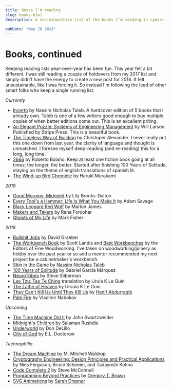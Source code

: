 ```yaml
---
title: Books I'm reading
slug: books.html
description: A non-exhaustive list of the books I'm reading in <year>

pubDate: "May 28 2018"
---
```


# Books, continued

Keeping reading lists year-over-year has been fun. This year felt a bit different. I was still reading a couple of holdovers from my 2017 list and simply didn't have the energy to create a new post for 2018. It felt unsustainable, like I was forcing it. So instead I'm following the lead of other smart folks who keep a single running list.

_Currently_

- [Incerto](https://www.amazon.com/gp/product/198481981X) by Nassim Nicholas Taleb. A hardcover edition of 5 books that I already own. Taleb is one of a few writers good enough to buy multiple copies of when better editions come out. This is an excellent priting.
- [An Elegant Puzzle: Systems of Engineering Management](https://www.amazon.com/dp/1732265186) by Will Larson. Published by Stripe Press. This is a beautiful book.
- [The Timeless Way of Building](http://www.worldcat.org/oclc/840013131) by Christoper Alexander. I never really put this one down from last year, the clarity of language and thought is unmatched. I foresee myself deep-reading (and re-reading) this for a long, long time.
- [2666](http://www.worldcat.org/oclc/216941696) by Roberto Bolaño. Keep at least one fiction book going at all times; the longer, the better. Started after finishing 100 Years of Solitude, staying on the theme of english translations of spanish lit.
- [The Wind-up Bird Chronicle](http://www.worldcat.org/oclc/747193445) by Haruki Murakami

_2019_

- [Good Morning, Midnight](https://www.amazon.com/dp/0812988191) by Lily Brooks-Dalton
- [Every Tool's a Hammer: Life Is What You Make It](https://www.amazon.com/dp/1982113472) by Adam Savage
- [Black Leopard Red Wolf](https://www.amazon.com/gp/product/0735220174) by Marlon James
- [Makers and Takers](https://www.amazon.com/dp/0553447238) by Rana Foroohar
- [Ghosts of My Life](https://www.amazon.com/dp/1780992262) by Mark Fisher

_2018_

- [Bullshit Jobs](http://www.worldcat.org/oclc/1030241785) by David Graeber
- [The Workbench Book](http://www.worldcat.org/oclc/41071867) by Scott Landis and [Best Workbenches](http://www.worldcat.org/oclc/973537637) by the Editors of Fine Woodworking. I've taken on woodworking/joinery as hobby over the past year or so and a mentor recommended my next project be a cabinetmaker's workbench.
- [Skin in the Game](http://www.worldcat.org/oclc/1027035134) by [Nassim Nicholas Taleb](https://twitter.com/nntaleb)
- [100 Years of Solitude](http://www.worldcat.org/oclc/881869530) by Gabriel García Márquez
- [NeuroTribes](http://www.worldcat.org/oclc/932001597) by Steve Silberman
- [Lao Tzu: Tao Te Ching](http://www.worldcat.org/oclc/884955043) translation by Urula K Le Guin
- [The Lathe of Heaven](http://www.worldcat.org/oclc/1012127153) by Ursula K Le Guin
- [They Can't Kill Us Until They Kill Us](http://www.worldcat.org/oclc/1027559077) by [Hanif Abdurraqib](https://twitter.com/NifMuhammad)
- [Pale Fire](http://www.worldcat.org/oclc/24467494) by Vladimir Nabokov

_Upcoming_

- [The Time Machine Did It](http://www.worldcat.org/oclc/670128324) by John Swartzwelder
- [Midnight's Children](http://www.worldcat.org/oclc/854809464) by Salaman Rushdie
- [Underworld](http://www.worldcat.org/oclc/930928743) by Don DeLillo
- [City of God](http://www.worldcat.org/oclc/889324546) by E.L. Doctorow

_Technophilia_

- [The Dream Machine](https://www.amazon.com/dp/B07GBCX7YC) by M. Mitchell Waldrop
- [Cryptography Engineering: Design Principles and Practical Applications](http://www.worldcat.org/oclc/436030574) by Nies Ferguson, Bruce Schneier, and Tadayoshi Kohno
- [Code Complete 2](http://www.worldcat.org/oclc/951650600) by Steve McConnell
- [Programming Beyond Practices](http://www.worldcat.org/oclc/995161733) by [Gregory T. Brown](https://twitter.com/practicingdev)
- [SVG Animations](http://www.worldcat.org/oclc/981929715) by [Sarah Drasner](https://twitter.com/sarah_edo)
